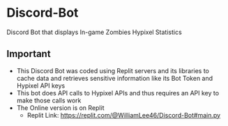 # Discord-Bot
Discord Bot that displays In-game Zombies Hypixel Statistics 

## Important 
- This Discord Bot was coded using Replit servers and its libraries to cache data and retrieves sensitive information like its Bot Token and Hypixel API keys
- This bot does API calls to Hypixel APIs and thus requires an API key to make those calls work
- The Online version is on Replit 
	- Replit Link: https://replit.com/@WilliamLee46/Discord-Bot#main.py
